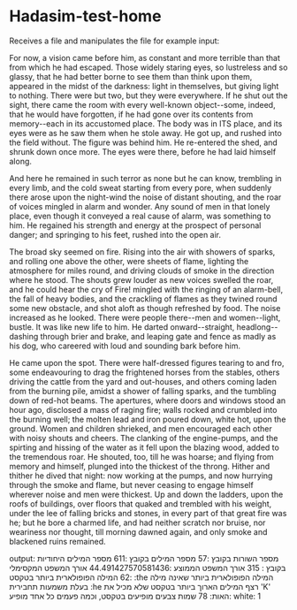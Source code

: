 # Hadasim-test-home
 Receives a file and manipulates the file
 for example
 input:

For now, a vision came before him, as constant and more terrible
than that from which he had escaped.  Those widely staring eyes,
so lustreless and so glassy, that he had better borne to see them
than think upon them, appeared in the midst of the darkness: 
light in themselves, but giving light to nothing.  There were but
two, but they were everywhere.  If he shut out the sight, there
came the room with every well-known object--some, indeed, that he
would have forgotten, if he had gone over its contents from
memory--each in its accustomed place.  The body was in ITS place,
and its eyes were as he saw them when he stole away.  He got up,
and rushed into the field without.  The figure was behind him. 
He re-entered the shed, and shrunk down once more.  The eyes were
there, before he had laid himself along.

And here he remained in such terror as none but he can know,
trembling in every limb, and the cold sweat starting from every
pore, when suddenly there arose upon the night-wind the noise of
distant shouting, and the roar of voices mingled in alarm and
wonder.  Any sound of men in that lonely place, even though it
conveyed a real cause of alarm, was something to him.  He
regained his strength and energy at the prospect of personal
danger; and springing to his feet, rushed into the open air.

The broad sky seemed on fire.  Rising into the air with showers
of sparks, and rolling one above the other, were sheets of flame,
lighting the atmosphere for miles round, and driving clouds of
smoke in the direction where he stood.  The shouts grew louder as
new voices swelled the roar, and he could hear the cry of Fire!
mingled with the ringing of an alarm-bell, the fall of heavy
bodies, and the crackling of flames as they twined round some new
obstacle, and shot aloft as though refreshed by food.  The noise
increased as he looked.  There were people there--men and
women--light, bustle.  It was like new life to him.  He darted
onward--straight, headlong--dashing through brier and brake, and
leaping gate and fence as madly as his dog, who careered with
loud and sounding bark before him.

He came upon the spot.  There were half-dressed figures tearing
to and fro, some endeavouring to drag the frightened horses from
the stables, others driving the cattle from the yard and
out-houses, and others coming laden from the burning pile, amidst
a shower of falling sparks, and the tumbling down of red-hot
beams.  The apertures, where doors and windows stood an hour ago,
disclosed a mass of raging fire; walls rocked and crumbled into
the burning well; the molten lead and iron poured down, white
hot, upon the ground.  Women and children shrieked, and men
encouraged each other with noisy shouts and cheers.  The clanking
of the engine-pumps, and the spirting and hissing of the water as
it fell upon the blazing wood, added to the tremendous roar.  He
shouted, too, till he was hoarse; and flying from memory and
himself, plunged into the thickest of the throng.  Hither and
thither he dived that night:  now working at the pumps, and now
hurrying through the smoke and flame, but never ceasing to engage
himself wherever noise and men were thickest.  Up and down the
ladders, upon the roofs of buildings, over floors that quaked and
trembled with his weight, under the lee of falling bricks and
stones, in every part of that great fire was he; but he bore a
charmed life, and had neither scratch nor bruise, nor weariness
nor thought, till morning dawned again, and only smoke and
blackened ruins remained.
 
 output:
 מספר השורות בקובץ :57
מספר המילים בקובץ :611
מספר המילים היחודיות בקובץ : 315
אורך המשפט הממוצע :44.491427570581436
אורך המשפט המקסימלי :62
המילה הפופולארית ביותר בטקסט :the
המילה הפופולארית ביותר שאינה מילה בעלת משמעות תחבירית :he
רצף המילים הארוך ביותר בטקסט שלא מכיל את 'K' האות: 78
שמות צבעים מופיעים בטקסט, וכמה פעמים כל אחד מופיע: 
white: 1